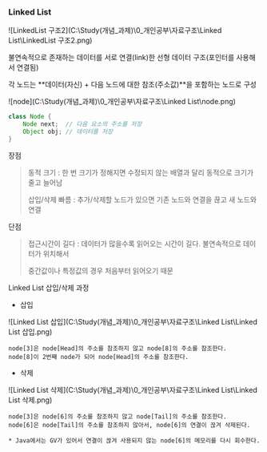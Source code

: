 ### Linked List

![LinkedList 구조2](C:\Study(개념_과제)\0_개인공부\자료구조\Linked List\LinkedList 구조2.png)

불연속적으로 존재하는 데이터를 서로 연결(link)한 선형 데이터 구조(포인터를 사용해서 연결됨)

각 노드는 **데이터(자신) + 다음 노드에 대한 참조(주소값)**을 포함하는 노드로 구성

![node](C:\Study(개념_과제)\0_개인공부\자료구조\Linked List\node.png)

```java
class Node {
	Node next;	// 다음 요소의 주소를 저장
	Object obj; // 데이터를 저장
}
```



장점

> 동적 크기 : 한 번 크기가 정해지면 수정되지 않는 배열과 달리 동적으로 크기가 줄고 늘어남
>
> 삽입/삭제 빠름 : 추가/삭제할 노드가 있으면 기존 노드와 연결을 끊고 새 노드와 연결

단점

> 접근시간이 길다 :  데이터가 많을수록 읽어오는 시간이 길다.  불연속적으로 데이터가 위치해서
>
> 중간값이나 특정값의 경우 처음부터 읽어오기 때문



Linked List 삽입/삭제 과정

* 삽입

![Linked List 삽입](C:\Study(개념_과제)\0_개인공부\자료구조\Linked List\Linked List 삽입.png) 

```
node[3]은 node[Head]의 주소를 참조하지 않고 node[8]의 주소를 참조한다. 
node[8]이 2번째 node가 되어 node[Head]의 주소를 참조한다.
```



* 삭제

![Linked List 삭제](C:\Study(개념_과제)\0_개인공부\자료구조\Linked List\Linked List 삭제.png)

```
node[3]은 node[6]의 주소를 참조하지 않고 node[Tail]의 주소를 참조한다.
node[6]은 node[Tail]의 주소를 참조하지 않아서, node[6]의 연결이 끊겨 삭제된다.

* Java에서는 GV가 있어서 연결이 끊겨 사용되지 않는 node[6]의 메모리를 다시 회수한다.
```